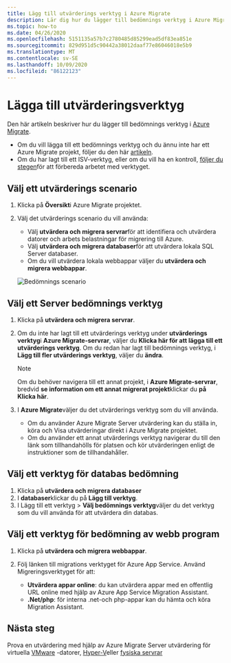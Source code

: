 ```yaml
---
title: Lägg till utvärderings verktyg i Azure Migrate
description: Lär dig hur du lägger till bedömnings verktyg i Azure Migrate.
ms.topic: how-to
ms.date: 04/26/2020
ms.openlocfilehash: 5151135a57b7c2780485d85299ead5df83ea851e
ms.sourcegitcommit: 829d951d5c90442a38012daaf77e86046018e5b9
ms.translationtype: MT
ms.contentlocale: sv-SE
ms.lasthandoff: 10/09/2020
ms.locfileid: "86122123"
---
```

# <a name="add-assessment-tools"></a>Lägga till utvärderingsverktyg

Den här artikeln beskriver hur du lägger till bedömnings verktyg i [Azure Migrate](./migrate-services-overview.md). 

- Om du vill lägga till ett bedömnings verktyg och du ännu inte har ett Azure Migrate projekt, följer du den här [artikeln](how-to-add-tool-first-time.md).
- Om du har lagt till ett ISV-verktyg, eller om du vill ha en kontroll, [följer du stegen](prepare-isv-movere.md)för att förbereda arbetet med verktyget.

## <a name="select-an-assessment-scenario"></a>Välj ett utvärderings scenario

1. Klicka på **Översikt**i Azure Migrate projektet.
2. Välj det utvärderings scenario du vill använda:

    - Välj **utvärdera och migrera servrar**för att identifiera och utvärdera datorer och arbets belastningar för migrering till Azure.
    - Välj **utvärdera och migrera databaser**för att utvärdera lokala SQL Server databaser.
    - Om du vill utvärdera lokala webbappar väljer du **utvärdera och migrera webbappar**.

    ![Bedömnings scenario](./media/how-to-assess/assess-scenario.png)

## <a name="select-a-server-assessment-tool"></a>Välj ett Server bedömnings verktyg 

1. Klicka på **utvärdera och migrera servrar**.
2. Om du inte har lagt till ett utvärderings verktyg under **utvärderings verktyg**i **Azure Migrate-servrar**, väljer du **Klicka här för att lägga till ett utvärderings verktyg**. Om du redan har lagt till bedömnings verktyg, i **Lägg till fler utvärderings verktyg**, väljer du **ändra**.

    > [!NOTE]
    > Om du behöver navigera till ett annat projekt, i **Azure Migrate-servrar**, bredvid **se information om ett annat migrerat projekt**klickar du **på Klicka här**.

3. I **Azure Migrate**väljer du det utvärderings verktyg som du vill använda.

    - Om du använder Azure Migrate Server utvärdering kan du ställa in, köra och Visa utvärderingar direkt i Azure Migrate projektet.
    - Om du använder ett annat utvärderings verktyg navigerar du till den länk som tillhandahölls för platsen och kör utvärderingen enligt de instruktioner som de tillhandahåller.


## <a name="select-a-database-assessment-tool"></a>Välj ett verktyg för databas bedömning

1. Klicka på **utvärdera och migrera databaser**
2. I **databaser**klickar du på **Lägg till verktyg**.
3. I Lägg till ett verktyg > **Välj bedömnings verktyg**väljer du det verktyg som du vill använda för att utvärdera din databas.

## <a name="select-a-web-app-assessment-tool"></a>Välj ett verktyg för bedömning av webb program

1. Klicka på **utvärdera och migrera webbappar**.
2. Följ länken till migrations verktyget för Azure App Service. Använd Migreringsverktyget för att:

    - **Utvärdera appar online**: du kan utvärdera appar med en offentlig URL online med hjälp av Azure App Service Migration Assistant.
    - **.Net/php**: för interna .net-och php-appar kan du hämta och köra Migration Assistant.



## <a name="next-steps"></a>Nästa steg

Prova en utvärdering med hjälp av Azure Migrate Server utvärdering för virtuella [VMware](tutorial-prepare-vmware.md) -datorer, [Hyper-V](tutorial-prepare-hyper-v.md)eller [fysiska servrar](tutorial-prepare-physical.md)
